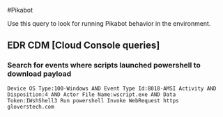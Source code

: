 #Pikabot

Use this query to look for running Pikabot behavior in the environment.

## EDR CDM [Cloud Console queries]

### Search for events where scripts launched powershell to download payload 

```
Device OS Type:100-Windows AND Event Type Id:8018-AMSI Activity AND Disposition:4 AND Actor File Name:wscript.exe AND Data Token:IWshShell3 Run powershell Invoke WebRequest https gloverstech.com

```
